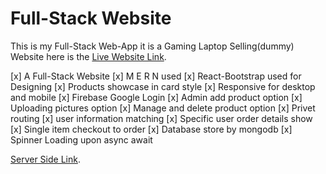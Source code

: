 # Full-Stack Website

This is my Full-Stack Web-App
it is a Gaming Laptop Selling(dummy) Website
here is the [Live Website Link](https://cyberpunk-laptop.web.app/).

[x] A Full-Stack Website
[x] M E R N used
[x] React-Bootstrap used for Designing
[x] Products showcase in card style
[x] Responsive for desktop and mobile
[x] Firebase Google Login
[x] Admin add product option
[x] Uploading pictures option
[x] Manage and delete product option
[x] Privet routing
[x] user information matching
[x] Specific user order details show
[x] Single item checkout to order
[x] Database store by mongodb
[x] Spinner Loading upon async await

[Server Side Link](https://github.com/NaimulAlam/Cyberpunk-Laptop-Server).